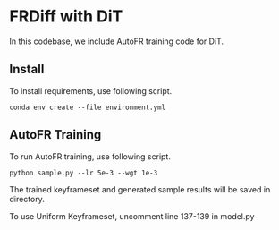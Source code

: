 # FRDiff with DiT

In this codebase, we include AutoFR training code for DiT.

## Install
To install requirements, use following script.
```
conda env create --file environment.yml
```


## AutoFR Training
To run AutoFR training, use following script.

```
python sample.py --lr 5e-3 --wgt 1e-3
```

The trained keyframeset and generated sample results will be saved in directory.  

To use Uniform Keyframeset, uncomment line 137-139 in model.py




